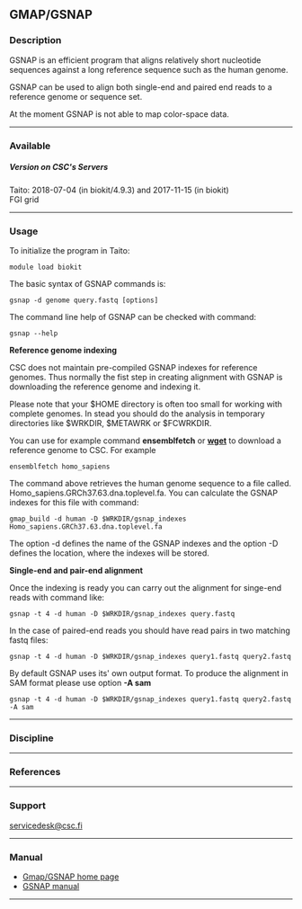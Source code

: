 ## GMAP/GSNAP

### Description

GSNAP is an efficient program that aligns relatively short nucleotide
sequences against a long reference sequence such as the human genome.

GSNAP can be used to align both single-end and paired end reads to a
reference genome or sequence set.

At the moment GSNAP is not able to map color-space data.

------------------------------------------------------------------------

### Available

##### Version on CSC's Servers

  
Taito: 2018-07-04 (in biokit/4.9.3) and 2017-11-15 (in biokit)  
FGI grid

------------------------------------------------------------------------

### Usage

To initialize the program in Taito:

    module load biokit

The basic syntax of GSNAP commands is:

    gsnap -d genome query.fastq [options]

The command line help of GSNAP can be checked with command:

    gsnap --help

**Reference genome indexing**

CSC does not maintain pre-compiled GSNAP indexes for reference genomes.
Thus normally the fist step in creating alignment with GSNAP is
downloading the reference genome and indexing it.

Please note that your $HOME directory is often too small for working
with complete genomes. In stead you should do the analysis in temporary
directories like $WRKDIR, $METAWRK or $FCWRKDIR.

You can use for example command **ensemblfetch** or [**wget**] to
download a reference genome to CSC. For example

    ensemblfetch homo_sapiens

The command above retrieves the human genome sequence to a file called.
Homo\_sapiens.GRCh37.63.dna.toplevel.fa. You can calculate the GSNAP
indexes for this file with command:

    gmap_build -d human -D $WRKDIR/gsnap_indexes Homo_sapiens.GRCh37.63.dna.toplevel.fa

The option -d defines the name of the GSNAP indexes and the option -D
defines the location, where the indexes will be stored.

**Single-end and pair-end alignment**

Once the indexing is ready you can carry out the alignment for singe-end
reads with command like:

    gsnap -t 4 -d human -D $WRKDIR/gsnap_indexes query.fastq 

In the case of paired-end reads you should have read pairs in two
matching fastq files:

    gsnap -t 4 -d human -D $WRKDIR/gsnap_indexes query1.fastq query2.fastq 

By default GSNAP uses its' own output format. To produce the alignment
in SAM format please use option **-A sam**

    gsnap -t 4 -d human -D $WRKDIR/gsnap_indexes query1.fastq query2.fastq -A sam

------------------------------------------------------------------------

### Discipline

------------------------------------------------------------------------

### References

------------------------------------------------------------------------

### Support

servicedesk@csc.fi

------------------------------------------------------------------------

### Manual

-   [Gmap/GSNAP home page]
-   [GSNAP manual]

------------------------------------------------------------------------

  [**wget**]: http://research.csc.fi/csc-guide-using-wget-to-download-data-from-web-sites-to-csc
  [Gmap/GSNAP home page]: http://research-pub.gene.com/gmap/
  [GSNAP manual]: http://research-pub.gene.com/gmap/src/README

